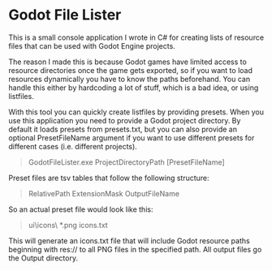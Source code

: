 # Godot File Lister
This is a small console application I wrote in C# for creating lists of resource files that can be used with Godot Engine projects.


The reason I made this is because Godot games have limited access to resource directories once the game gets exported, so if you want to load resources dynamically you have to know the paths beforehand. You can handle this either by hardcoding a lot of stuff, which is a bad idea, or using listfiles.


With this tool you can quickly create listfiles by providing presets. When you use this application you need to provide a Godot project directory. By default it loads presets from presets.txt, but you can also provide an optional PresetFileName argument if you want to use different presets for different cases (i.e. different projects).

> GodotFileLister.exe ProjectDirectoryPath [PresetFileName]


Preset files are tsv tables that follow the following structure:


> RelativePath	ExtensionMask	OutputFileName


So an actual preset file would look like this:


> ui\icons\	*.png	icons.txt


This will generate an icons.txt file that will include Godot resource paths beginning with res:// to all PNG files in the specified path. All output files go the Output directory.